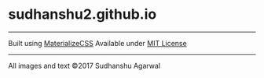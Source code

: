 # sudhanshu2.github.io
<hr>
Built using <a href="" target="_blank">MaterializeCSS</a>
Available under <a href="" target="_blank">MIT License</a>
<hr>
All images and text &copy;2017 Sudhanshu Agarwal
